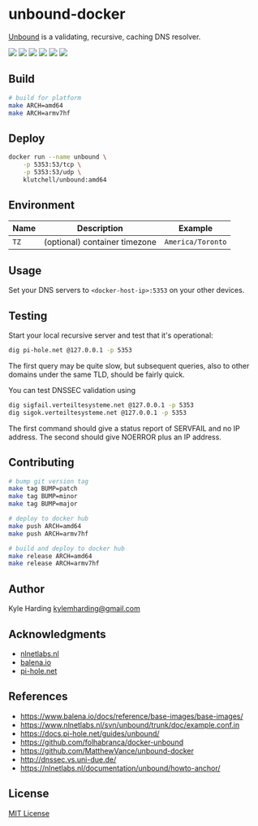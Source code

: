 # unbound-docker

[Unbound](https://unbound.net) is a validating, recursive, caching DNS resolver.

![](https://img.shields.io/github/last-commit/klutchell/unbound-docker.svg?style=for-the-badge)
![](https://img.shields.io/github/tag-date/klutchell/unbound-docker.svg?style=for-the-badge)
![](https://img.shields.io/microbadger/image-size/klutchell/unbound.svg?style=for-the-badge)
![](https://img.shields.io/microbadger/layers/klutchell/unbound.svg?style=for-the-badge)
![](https://img.shields.io/docker/pulls/klutchell/unbound.svg?style=for-the-badge)
![](https://img.shields.io/docker/stars/klutchell/unbound.svg?style=for-the-badge)

## Build

```bash
# build for platform
make ARCH=amd64
make ARCH=armv7hf
```

## Deploy

```bash
docker run --name unbound \
    -p 5353:53/tcp \
    -p 5353:53/udp \
    klutchell/unbound:amd64
```

## Environment

|Name|Description|Example|
|---|---|---|
|`TZ`|(optional) container timezone|`America/Toronto`|

## Usage

Set your DNS servers to `<docker-host-ip>:5353` on your other devices.

## Testing

Start your local recursive server and test that it's operational:
```bash
dig pi-hole.net @127.0.0.1 -p 5353
```
The first query may be quite slow, but subsequent queries, also to other domains under the same TLD, should be fairly quick.

You can test DNSSEC validation using
```bash
dig sigfail.verteiltesysteme.net @127.0.0.1 -p 5353
dig sigok.verteiltesysteme.net @127.0.0.1 -p 5353
```
The first command should give a status report of SERVFAIL and no IP address. The second should give NOERROR plus an IP address.

## Contributing

```bash
# bump git version tag
make tag BUMP=patch
make tag BUMP=minor
make tag BUMP=major

# deploy to docker hub
make push ARCH=amd64
make push ARCH=armv7hf

# build and deploy to docker hub
make release ARCH=amd64
make release ARCH=armv7hf
```

## Author

Kyle Harding <kylemharding@gmail.com>

## Acknowledgments

* [nlnetlabs.nl](https://nlnetlabs.nl/projects/unbound/about/)
* [balena.io](https://www.balena.io/docs/reference/base-images/base-images/)
* [pi-hole.net](https://docs.pi-hole.net/guides/unbound/)

## References

* https://www.balena.io/docs/reference/base-images/base-images/
* https://www.nlnetlabs.nl/svn/unbound/trunk/doc/example.conf.in
* https://docs.pi-hole.net/guides/unbound/
* https://github.com/folhabranca/docker-unbound
* https://github.com/MatthewVance/unbound-docker
* http://dnssec.vs.uni-due.de/
* https://nlnetlabs.nl/documentation/unbound/howto-anchor/

## License

[MIT License](./LICENSE)